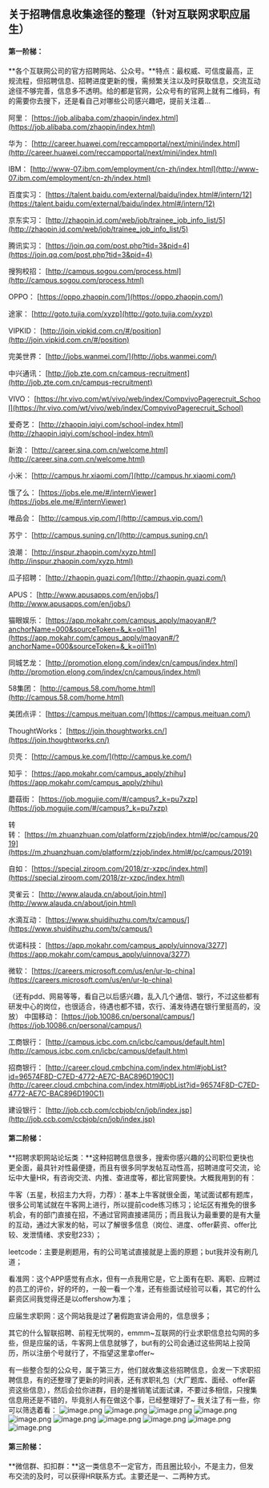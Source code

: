 ## 关于招聘信息收集途径的整理（针对互联网求职应届生）

#### 第一阶梯：
**各个互联网公司的官方招聘网站、公众号。**特点：最权威、可信度最高，正规流程，但招聘信息、招聘进度更新的慢，需频繁关注以及时获取信息，交流互动途径不够完善，信息多不透明。给的都是官网，公众号有的官网上就有二维码，有的需要你去搜下，还是看自己对哪些公司感兴趣吧，提前关注着...

阿里： [https://job.alibaba.com/zhaopin/index.html](https://job.alibaba.com/zhaopin/index.html)

华为： [http://career.huawei.com/reccampportal/next/mini/index.html](http://career.huawei.com/reccampportal/next/mini/index.html)

IBM： [http://www-07.ibm.com/employment/cn-zh/index.html](http://www-07.ibm.com/employment/cn-zh/index.html)

百度实习： [https://talent.baidu.com/external/baidu/index.html#/intern/12](https://talent.baidu.com/external/baidu/index.html#/intern/12)

京东实习： [http://zhaopin.jd.com/web/job/trainee_job_info_list/5](http://zhaopin.jd.com/web/job/trainee_job_info_list/5)

腾讯实习： [https://join.qq.com/post.php?tid=3&pid=4](https://join.qq.com/post.php?tid=3&pid=4)

搜狗校招： [http://campus.sogou.com/process.html](http://campus.sogou.com/process.html)

OPPO： [https://oppo.zhaopin.com/](https://oppo.zhaopin.com/)

途家： [http://goto.tujia.com/xyzp](http://goto.tujia.com/xyzp)

VIPKID： [http://join.vipkid.com.cn/#/position](http://join.vipkid.com.cn/#/position)

完美世界： [http://jobs.wanmei.com/](http://jobs.wanmei.com/)

中兴通讯： [http://job.zte.com.cn/campus-recruitment](http://job.zte.com.cn/campus-recruitment)

VIVO： [https://hr.vivo.com/wt/vivo/web/index/CompvivoPagerecruit_School](https://hr.vivo.com/wt/vivo/web/index/CompvivoPagerecruit_School)

爱奇艺： [http://zhaopin.iqiyi.com/school-index.html](http://zhaopin.iqiyi.com/school-index.html)

新浪： [http://career.sina.com.cn/welcome.html](http://career.sina.com.cn/welcome.html)

小米： [http://campus.hr.xiaomi.com/](http://campus.hr.xiaomi.com/)

饿了么： [https://jobs.ele.me/#/internViewer](https://jobs.ele.me/#/internViewer)

唯品会： [http://campus.vip.com/](http://campus.vip.com/)

苏宁： [http://campus.suning.cn/](http://campus.suning.cn/)

浪潮： [http://inspur.zhaopin.com/xyzp.html](http://inspur.zhaopin.com/xyzp.html)

瓜子招聘： [http://zhaopin.guazi.com/](http://zhaopin.guazi.com/)

APUS： [http://www.apusapps.com/en/jobs/](http://www.apusapps.com/en/jobs/)

猫眼娱乐： [https://app.mokahr.com/campus_apply/maoyan#/?anchorName=000&sourceToken=&_k=oii11n](https://app.mokahr.com/campus_apply/maoyan#/?anchorName=000&sourceToken=&_k=oii11n)

同城艺龙： [http://promotion.elong.com/index/cn/campus/index.html](http://promotion.elong.com/index/cn/campus/index.html)

58集团： [http://campus.58.com/home.html](http://campus.58.com/home.html)

美团点评： [https://campus.meituan.com/](https://campus.meituan.com/)

ThoughtWorks： [https://join.thoughtworks.cn/](https://join.thoughtworks.cn/)

贝壳： [http://campus.ke.com/](http://campus.ke.com/)

知乎： [https://app.mokahr.com/campus_apply/zhihu](https://app.mokahr.com/campus_apply/zhihu)

蘑菇街： [https://job.mogujie.com/#/campus?_k=pu7xzp](https://job.mogujie.com/#/campus?_k=pu7xzp)

转转： [https://m.zhuanzhuan.com/platform/zzjob/index.html#/pc/campus/2019](https://m.zhuanzhuan.com/platform/zzjob/index.html#/pc/campus/2019)

自如： [https://special.ziroom.com/2018/zr-xzpc/index.html](https://special.ziroom.com/2018/zr-xzpc/index.html)

灵雀云： [http://www.alauda.cn/about/join.html](http://www.alauda.cn/about/join.html)

水滴互动： [https://www.shuidihuzhu.com/tx/campus/](https://www.shuidihuzhu.com/tx/campus/)

优诺科技： [https://app.mokahr.com/campus_apply/uinnova/3277](https://app.mokahr.com/campus_apply/uinnova/3277)

微软： [https://careers.microsoft.com/us/en/ur-lp-china](https://careers.microsoft.com/us/en/ur-lp-china)

（还有pdd、网易等等，看自己以后感兴趣，乱入几个通信、银行，不过这些都有研发中心的岗位，也很适合，待遇也都不错，农行、浦发待遇在银行里挺高的，没放）
中国移动： [https://job.10086.cn/personal/campus/](https://job.10086.cn/personal/campus/)

工商银行： [http://campus.icbc.com.cn/icbc/campus/default.htm](http://campus.icbc.com.cn/icbc/campus/default.htm)

招商银行： [http://career.cloud.cmbchina.com/index.html#jobList?id=96574F8D-C7ED-4772-AE7C-BAC896D190C1](http://career.cloud.cmbchina.com/index.html#jobList?id=96574F8D-C7ED-4772-AE7C-BAC896D190C1)

建设银行： [http://job.ccb.com/ccbjob/cn/job/index.jsp](http://job.ccb.com/ccbjob/cn/job/index.jsp)

#### 第二阶梯：
**招聘求职网站论坛类：**这种招聘信息很多，搜索你感兴趣的公司职位更快也更全面，最具针对性最便捷，而且有很多同学发帖互动性高，招聘进度可交流，论坛中大量HR，有咨询交流、内推、查进度等，都比官网要快。大概我用到的有：

牛客（五星，秋招主力大将，力荐）：基本上牛客就很全面，笔试面试都有题库，很多公司笔试就在牛客网上进行，所以提前code练习练习；论坛区有推免的很多机会，有的部门直接在招，不通过官网直接递简历；而且我认为最重要的是有大量的互动，通过大家发的帖，可以了解很多信息（岗位、进度、offer薪资、offer比较、发泄情绪、求安慰233）；

leetcode：主要是刷题用，有的公司笔试直接就是上面的原题；but我并没有刷几道；

看准网：这个APP感觉有点水，但有一点我用它是，它上面有在职、离职、应聘过的员工的评价，好的坏的，一般一看一个准，还有些面试经验可以看，其它的什么薪资区间我觉得还是以offershow为准；

应届生求职网：这个网站我是过了暑假跑宣讲会用的，信息很多；

其它的什么智联招聘、前程无忧啊的，emmm~互联网的行业求职信息拉勾网的多些，但是应届的话，牛客网上信息就够了，but有的公司会通过这些网站上投简历，所以注册个号就行了，不指望这里拿offer~

有一些整合型的公众号，属于第三方，他们就收集这些招聘信息，会发一下求职招聘信息，有的还整理了更新的时间表，还有求职礼包（大厂题库、面经、offer薪资这些信息），然后会拉你进群，目的是推销笔试面试课，不要过多相信，只搜集信息用还是不错的，毕竟别人有在做这个事，已经整理好了~
我关注了有一些，你可以筛选着看： 
![image.png](https://upload-images.jianshu.io/upload_images/20187835-c835c970f909314c.png?imageMogr2/auto-orient/strip%7CimageView2/2/w/1240)
![image.png](https://upload-images.jianshu.io/upload_images/20187835-79362c6a8d149293.png?imageMogr2/auto-orient/strip%7CimageView2/2/w/1240)
![image.png](https://upload-images.jianshu.io/upload_images/20187835-a1d76005dbd10099.png?imageMogr2/auto-orient/strip%7CimageView2/2/w/1240)
![image.png](https://upload-images.jianshu.io/upload_images/20187835-97e6b75bb404ec19.png?imageMogr2/auto-orient/strip%7CimageView2/2/w/1240)
![image.png](https://upload-images.jianshu.io/upload_images/20187835-06a401d50b8878b6.png?imageMogr2/auto-orient/strip%7CimageView2/2/w/1240)
![image.png](https://upload-images.jianshu.io/upload_images/20187835-cad40c6f33bac9cf.png?imageMogr2/auto-orient/strip%7CimageView2/2/w/1240)
![image.png](https://upload-images.jianshu.io/upload_images/20187835-e7e89796c6a1946f.png?imageMogr2/auto-orient/strip%7CimageView2/2/w/1240)
![image.png](https://upload-images.jianshu.io/upload_images/20187835-146c993f15513c92.png?imageMogr2/auto-orient/strip%7CimageView2/2/w/1240)
![image.png](https://upload-images.jianshu.io/upload_images/20187835-930ad3b1d6e47704.png?imageMogr2/auto-orient/strip%7CimageView2/2/w/1240)
![image.png](https://upload-images.jianshu.io/upload_images/20187835-89c39c4fbd7db2d4.png?imageMogr2/auto-orient/strip%7CimageView2/2/w/1240)

#### 第三阶梯：
**微信群、扣扣群：**这一类信息不一定官方，而且圈比较小，不是主力，但发布交流的及时，可以获得HR联系方式。主要还是一、二两种方式。
